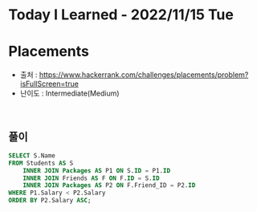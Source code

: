 # Today I Learned - 2022/11/15 Tue

# Placements
- 출처 : https://www.hackerrank.com/challenges/placements/problem?isFullScreen=true
- 난이도 : Intermediate(Medium)
<br>

## 풀이
```sql
SELECT S.Name
FROM Students AS S
    INNER JOIN Packages AS P1 ON S.ID = P1.ID
    INNER JOIN Friends AS F ON F.ID = S.ID
    INNER JOIN Packages AS P2 ON F.Friend_ID = P2.ID
WHERE P1.Salary < P2.Salary
ORDER BY P2.Salary ASC;
```
